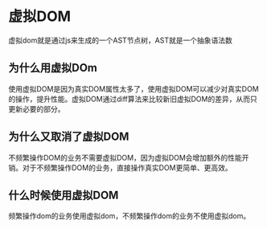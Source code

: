 # 虚拟DOM
虚拟dom就是通过js来生成的一个AST节点树，AST就是一个抽象语法数
## 为什么用虚拟DOm
使用虚拟DOM是因为真实DOM属性太多了，使用虚拟DOM可以减少对真实DOM的操作，提升性能。虚拟DOM通过diff算法来比较新旧虚拟DOM的差异，从而只更新必要的部分。

## 为什么又取消了虚拟DOM
不频繁操作DOM的业务不需要虚拟DOM，因为虚拟DOM会增加额外的性能开销。对于不频繁操作DOM的业务，直接操作真实DOM更简单、更高效。
## 什么时候使用虚拟DOM
频繁操作dom的业务使用虚拟dom，不频繁操作dom的业务不使用虚拟dom。
